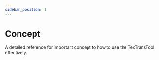 ```yaml
---
sidebar_position: 1
---
```


# Concept

A detailed reference for important concept to how to use the TexTransTool effectively.
